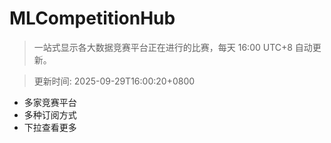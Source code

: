 # MLCompetitionHub

> 一站式显示各大数据竞赛平台正在进行的比赛，每天 16:00 UTC+8 自动更新。
  
> 更新时间: 2025-09-29T16:00:20+0800 

* 多家竞赛平台
* 多种订阅方式
* 下拉查看更多